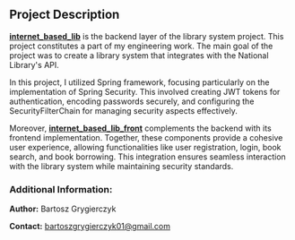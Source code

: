 ## Project Description
**[internet_based_lib](https://github.com/BartoszGry/internet_based_lib)** is the backend layer of the library system project. This project constitutes a part of my engineering work. The main goal of the project was to create a library system that integrates with the National Library's API.

In this project, I utilized Spring framework, focusing particularly on the implementation of Spring Security. This involved creating JWT tokens for authentication, encoding passwords securely, and configuring the SecurityFilterChain for managing security aspects effectively.


Moreover, **[internet_based_lib_front](https://github.com/BartoszGry/internet_based_lib_front)** complements the backend with its frontend implementation. Together, these components provide a cohesive user experience, allowing functionalities like user registration, login, book search, and book borrowing. This integration ensures seamless interaction with the library system while maintaining security standards.

### Additional Information:

**Author:**
Bartosz Grygierczyk

**Contact:**
bartoszgrygierczyk01@gmail.com
